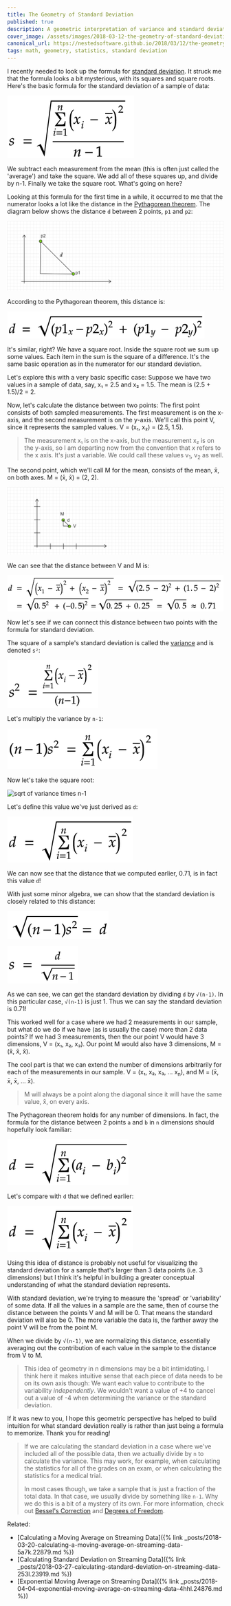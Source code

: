 ```yaml
---
title: The Geometry of Standard Deviation
published: true
description: A geometric interpretation of variance and standard deviation
cover_image: /assets/images/2018-03-12-the-geometry-of-standard-deviation--3m3o.21736/hm8is2gccaqkfg9gp1mf.png
canonical_url: https://nestedsoftware.github.io/2018/03/12/the-geometry-of-standard-deviation-3m3o.21736.html
tags: math, geometry, statistics, standard deviation
---
```


I recently needed to look up the formula for [standard deviation](https://en.wikipedia.org/wiki/Standard_deviation). It struck me that the formula looks a bit mysterious, with its squares and square roots. Here's the basic formula for the standard deviation of a sample of data: 

![standard deviation formula](/assets/images/2018-03-12-the-geometry-of-standard-deviation--3m3o.21736/ggzs44981kodjlgn5lml.png "standard deviation formula")

We subtract each measurement from the mean (this is often just called the 'average') and take the square. We add all of these squares up, and divide by n-1. Finally we take the square root. What's going on here?

Looking at this formula for the first time in a while, it occurred to me that the numerator looks a lot like the distance in the [Pythagorean theorem](https://en.wikipedia.org/wiki/Pythagorean_theorem). The diagram below shows the distance `d` between 2 points, `p1` and `p2`:

![pythagorean theorem diagram](/assets/images/2018-03-12-the-geometry-of-standard-deviation--3m3o.21736/33kt694ge9m8zhnsp5uc.png "pythagorean theorem diagram")

According to the Pythagorean theorem, this distance is: 

![pythagorean theorem formula](/assets/images/2018-03-12-the-geometry-of-standard-deviation--3m3o.21736/t6metdzumfk1k6x3lpml.png "pythagorean theorem formula")

It's similar, right? We have a square root. Inside the square root we sum up some values. Each item in the sum is the square of a difference. It's the same basic operation as in the numerator for our standard deviation. 

Let's explore this with a very basic specific case: Suppose we have two values in a sample of data, say, x₁ = 2.5 and x₂ = 1.5. The mean is (2.5 + 1.5)/2 = 2. 

Now, let's calculate the distance between two points: The first point consists of both sampled measurements. The first measurement is on the x-axis, and the second measurement is on the y-axis. We'll call this point V, since it represents the sampled values. V = (x₁, x₂) = (2.5, 1.5). 

>The measurement x₁ is on the x-axis, but the measurement x₂ is on the y-axis, so I am departing now from the convention that _x_ refers to the x axis. It's just a variable. We could call these values v<sub>1</sub>, v<sub>2</sub> as well.

The second point, which we'll call M for the mean, consists of the mean, x̄, on both axes. M = (x̄, x̄) = (2, 2).

![diagram distance from V to M](/assets/images/2018-03-12-the-geometry-of-standard-deviation--3m3o.21736/s23tosdmaq1gapjjqhut.png "diagram distance from V to M")

We can see that the distance between V and M is: 

![distance from V to M](/assets/images/2018-03-12-the-geometry-of-standard-deviation--3m3o.21736/41i67fce1yguy171exdo.png "distance from V to M")

Now let's see if we can connect this distance between two points with the formula for standard deviation.

The square of a sample's standard deviation is called the [variance](https://en.wikipedia.org/wiki/Variance) and is denoted `s²`:

![variance formula](/assets/images/2018-03-12-the-geometry-of-standard-deviation--3m3o.21736/hpws5pfkw7qfxo4nk56j.png "variance formula")

Let's multiply the variance by `n-1`:

![variance times n-1](/assets/images/2018-03-12-the-geometry-of-standard-deviation--3m3o.21736/obmnxnsvuaf4saa3k8pk.png "variance times n-1")

Now let's take the square root:

![sqrt of variance times n-1](https://thepracticaldev.s3.amazonaws.com/i/9mamcy7yh49184en84zj.png
 "sqrt of variance times n-1")

Let's define this value we've just derived as `d`:

![define d](/assets/images/2018-03-12-the-geometry-of-standard-deviation--3m3o.21736/mtw1adnp4k4utjy2owjf.png "define d")

We can now see that the distance that we computed earlier, 0.71, is in fact this value `d`!

With just some minor algebra, we can show that the standard deviation is closely related to this distance:

![sqrt of variance times n-1 = d](/assets/images/2018-03-12-the-geometry-of-standard-deviation--3m3o.21736/lrowkyw1ydoysitnxkjw.png "sqrt of variance times n-1 = d")

![relationship between standard deviation and distance](/assets/images/2018-03-12-the-geometry-of-standard-deviation--3m3o.21736/5t00f4b05jzkaqjv3ay6.png "relationship between standard deviation and distance") 

As we can see, we can get the standard deviation by dividing `d` by `√(n-1)`. In this particular case, `√(n-1)` is just 1. Thus we can say the standard deviation is 0.71! 

This worked well for a case where we had 2 measurements in our sample, but what do we do if we have (as is usually the case) more than 2 data points? If we had 3 measurements, then the our point V would have 3 dimensions, V = (x₁, x₂, x₃). Our point M would also have 3 dimensions, M = (x̄, x̄, x̄). 


The cool part is that we can extend the number of dimensions arbitrarily for each of the measurements in our sample.  V = (x₁, x₂, x₃, ... x<sub>n</sub>), and M = (x̄, x̄, x̄, ... x̄). 

>M will always be a point along the diagonal since it will have the same value, x̄, on every axis. 

The Pythagorean theorem holds for any number of dimensions. In fact, the formula for the distance between 2 points `a` and `b` in `n` dimensions should hopefully look familiar: 

![pythagorean theorem in n dimensions](/assets/images/2018-03-12-the-geometry-of-standard-deviation--3m3o.21736/wvztxulijo4udaecvxrj.png "pythagorean theorem in n dimensions") 

Let's compare with `d` that we defined earlier:

![d as distance](/assets/images/2018-03-12-the-geometry-of-standard-deviation--3m3o.21736/2mk56u9y06fj6d4k95bl.png "d as distance")


Using this idea of distance is probably not useful for visualizing the standard deviation for a sample that's larger than 3 data points (i.e. 3 dimensions) but I think it's helpful in building a greater conceptual understanding of what the standard deviation represents. 

With standard deviation, we're trying to measure the 'spread' or 'variability' of some data. If all the values in a sample are the same, then of course the distance between the points V and M will be 0. That means the standard deviation will also be 0. The more variable the data is, the farther away the point V will be from the point M.

When we divide by `√(n-1)`, we are normalizing this distance, essentially averaging out the contribution of each value in the sample to the distance from V to M.

>This idea of geometry in n dimensions may be a bit intimidating.  I think here it makes intuitive sense that each piece of data needs to be on its own axis though: We want each value to contribute to the variability _independently_. We wouldn't want a value of +4 to cancel out a value of -4 when determining the variance or the standard deviation. 

If it was new to you, I hope this geometric perspective has helped to build intuition for what standard deviation really is rather than just being a formula to memorize. Thank you for reading!

>If we are calculating the standard deviation in a case where we've included all of the possible data, then we actually divide by `n` to calculate the variance. This may work, for example, when calculating the statistics for all of the grades on an exam, or when calculating the statistics for a medical trial. 
>
>In most cases though, we take a sample that is just a fraction of the total data. In that case, we usually divide by something like `n-1`. Why we do this is a bit of a mystery of its own. For more information, check out [Bessel's Correction](https://en.wikipedia.org/wiki/Bessel%27s_correction) and [Degrees of Freedom](https://en.wikipedia.org/wiki/Degrees_of_freedom_(statistics)).

Related: 
* [Calculating a Moving Average on Streaming Data]({% link _posts/2018-03-20-calculating-a-moving-average-on-streaming-data-5a7k.22879.md %})
* [Calculating Standard Deviation on Streaming Data]({% link _posts/2018-03-27-calculating-standard-deviation-on-streaming-data-253l.23919.md %})
* [Exponential Moving Average on Streaming Data]({% link _posts/2018-04-04-exponential-moving-average-on-streaming-data-4hhl.24876.md %})

